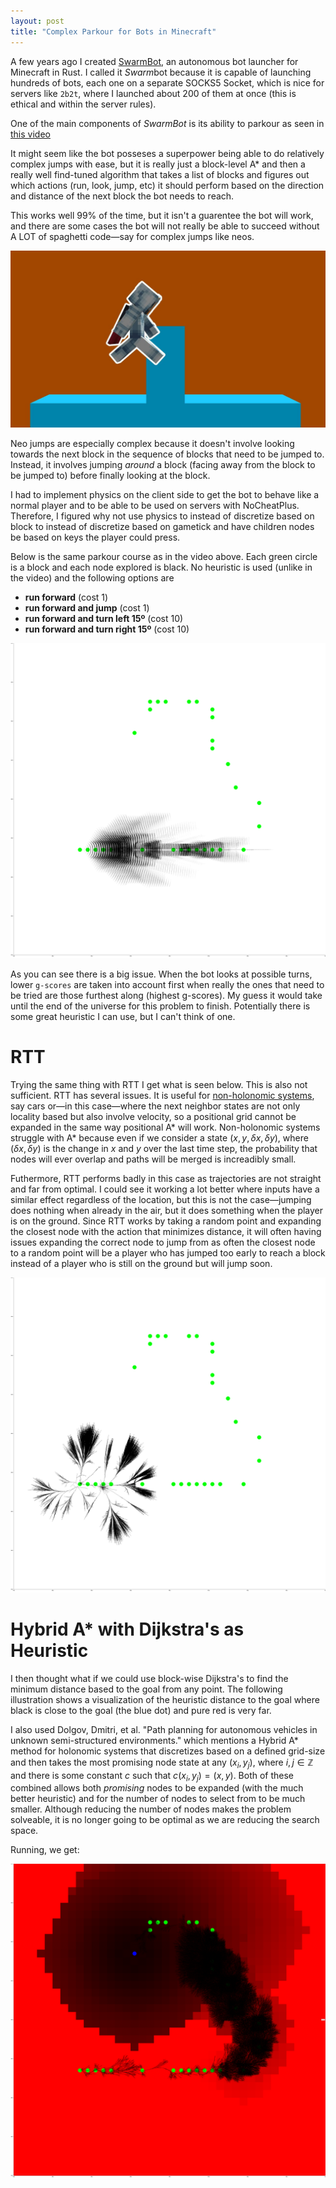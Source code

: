 ```yaml
---
layout: post
title: "Complex Parkour for Bots in Minecraft"
---
```


A few years ago I created [SwarmBot](https://github.com/SwarmBotMC/SwarmBot), an autonomous bot launcher for Minecraft in Rust. I called it *Swarm*bot because it is capable of launching hundreds of bots, each one on a separate SOCKS5 Socket, which is nice for servers like `2b2t`, where I launched about 200 of them at once (this is ethical and within the server rules).

One of the main components of *SwarmBot* is its ability to parkour as seen in [this video](https://youtu.be/IbL96hVcCZc)

It might seem like the bot posseses a superpower being able to do relatively complex jumps with ease, but it is really just a block-level A* and then a really well find-tuned algorithm that takes a list of blocks and figures out which actions (run, look, jump, etc) it should perform based on the direction and distance of the next block the bot needs to reach.

This works well 99% of the time, but it isn't a guarentee the bot will work, and there are some cases the bot will not really be able to succeed without A LOT of spaghetti code—say for complex jumps like neos.

![neo jump](assets/neo.png)

Neo jumps are especially complex because it doesn't involve looking towards the next block in the sequence of blocks that need to be jumped to. Instead, it involves jumping *around* a block (facing away from the block to be jumped to) before finally looking at the block.

I had to implement physics on the client side to get the bot to behave like a normal player and to be able to be used on servers with NoCheatPlus. Therefore, I figured why not use physics to instead of discretize based on block to instead of discretize based on gametick and have children nodes be based on keys the player could press.

Below is the same parkour course as in the video above. Each green circle is a block and each node explored is black. No heuristic is used (unlike in the video) and the following options are
- **run forward** (cost 1)
- **run forward and jump** (cost 1)
- **run forward and turn left 15º** (cost 10)
- **run forward and turn right 15º** (cost 10)

![a-star](assets/a-star.png)

As you can see there is a big issue. When the bot looks at possible turns, lower `g-scores` are taken into account first when really the ones that need to be tried are those furthest along (highest g-scores). My guess it would take until the end of the universe for this problem to finish. Potentially there is some great heuristic I can use, but I can't think of one.

# RTT

Trying the same thing with RTT I get what is seen below. This is also not sufficient. RTT has several issues. It is useful for [non-holonomic systems](https://chat.openai.com/share/ad9c594c-0bc7-4658-a301-aa7211a1d441), say cars or—in this case—where the next neighbor states are not only locality based but also involve velocity, so a positional grid cannot be expanded in the same way positional A* will work. Non-holonomic systems struggle with A* because even if we consider a state $(x,y, \delta x, \delta y)$, where $(\delta x, \delta y)$ is the change in $x$ and $y$ over the last time step, the probability that nodes will ever overlap and paths will be merged is increadibly small.

Futhermore, RTT performs badly in this case as trajectories are not straight and far from optimal. I could see it working a lot better where inputs have a similar effect regardless of the location, but this is not the case—jumping does nothing when already in the air, but it does something when the player is on the ground. Since RTT works by taking a random point and expanding the closest node with the action that minimizes distance, it will often having issues expanding the correct node to jump from as often the closest node to a random point will be a player who has jumped too early to reach a block instead of a player who is still on the ground but will jump soon.


![rtt](assets/rtt.png)

# Hybrid A* with Dijkstra's as Heuristic

I then thought what if we could use block-wise Dijkstra's to find the minimum distance based to the goal from any point. The following illustration shows a visualization of the heuristic distance to the goal where black is close to the goal (the blue dot) and pure red is very far.

I also used Dolgov, Dmitri, et al. "Path planning for autonomous vehicles in unknown semi-structured environments." which mentions a Hybrid A* method for holonomic systems that discretizes based on a defined grid-size and then takes the most promising node state at any $(x_i,y_j)$, where $i, j \in \mathbb{Z}$ and there is some constant $c$ such that $c(x_i, y_j) = (x,y)$. Both of these combined allows both *promising* nodes to be expanded (with the much better heuristic) and for the number of nodes to select from to be much smaller. Although reducing the number of nodes makes the problem solveable, it is no longer going to be optimal as we are reducing the search space. 

Running, we get:

![goal as heuristic](assets/goal-as-heuristic.png)